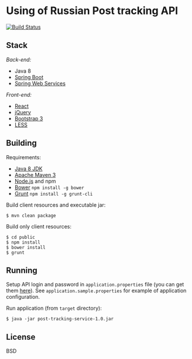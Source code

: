 Using of Russian Post tracking API
==================================

[![Build Status](https://travis-ci.org/n-at/post-tracking-service.svg?branch=master)](https://travis-ci.org/n-at/post-tracking-service)

Stack
-----

*Back-end:*

* Java 8
* [Spring Boot](http://projects.spring.io/spring-boot/)
* [Spring Web Services](http://projects.spring.io/spring-ws/)

*Front-end:*

* [React](http://facebook.github.io/react/)
* [jQuery](http://jquery.com/)
* [Bootstrap 3](http://getbootstrap.com/)
* [LESS](http://lesscss.org/)

Building
--------

Requirements:

* [Java 8 JDK](http://www.oracle.com/technetwork/java/index.html)
* [Apache Maven 3](https://maven.apache.org/)
* [Node.js](https://nodejs.org) and npm
* [Bower](http://bower.io) `npm install -g bower`
* [Grunt](https://www.npmjs.com/package/grunt-cli) `npm install -g grunt-cli`

Build client resources and executable jar:

    $ mvn clean package

Build only client resources:

    $ cd public
    $ npm install
    $ bower install
    $ grunt

Running
-------

Setup API login and password in `application.properties` file (you can get them [here](https://tracking.pochta.ru/)).
See `application.sample.properties` for example of application configuration.

Run application (from `target` directory):

    $ java -jar post-tracking-service-1.0.jar

License
-------

BSD
